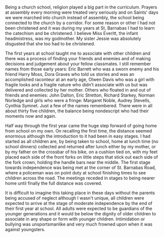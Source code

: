 Being a church school, religion played a big part in the curriculum. Prayers at assembly every morning were treated very seriously and on Saints’ days we were marched into church instead of assembly, the school being connected to the church by a corridor. For some reason or other I had not been christened and it was during my years at St, Barnabas I had to learn the catechism and be christened. I believe Miss Everitt, the infant headmistress, was my godmother. My sister Jessie was absolutely disgusted that she too had to be christened.

The first years at school taught me to associate with other children and there was a process of finding your friends and enemies and of making decisions and judgement about your fellow classmates. I still remember names from those early years: Eric Barrett who was a sworn enemy and his friend Harry Moss, Dora Graves who told us stories and was an accomplished raconteur at an early age, Olwen Davis who was a girl with fragile looks and a fragile nature who didn’t associate with us but was delivered and collected by her mother. Others who floated in and out of friends and enemies: John Dalton, Eric Stretton, Richard Starkey, Norman Norledge and girls who were a fringe: Margaret Noble, Audrey Stevells, Cynthia Symnet. Just a few of the names remembered. There were in all about thirty five children, the balance being nondescript who had their moments now and again.

Half way through the first year came the huge step forward of going home from school on my own. On recalling the first time, the distance seemed enormous although the introduction to it had been in easy stages. I had started as all children are, by being taken to school, home at lunch time (no school dinners) collected and returned after lunch either by my mother, or by my father on the crossbar of his bike, on a cushion tied on, with my feet placed each side of the front forks on little steps that stick out each side of the fork crown, holding the handle bars near the middle. The first stage towards independence was being met at the corner of St. Barnabas Road, where a policeman was on point duty at school finishing times to see children across the road. The meetings receded in stages to being nearer home until finally the full distance was covered.

It is difficult to imagine this taking place in these days without the parents being accused of neglect although I wasn't unique, all children were expected to arrive at the stage of moderate independence by the end of their first year at school. All adults were expected to be guardians of the younger generations and it would be below the dignity of older children to associate in any shape or form with younger children. Intimidation or bullying was unsportsmanlike and very much frowned upon when it was against youngsters.
